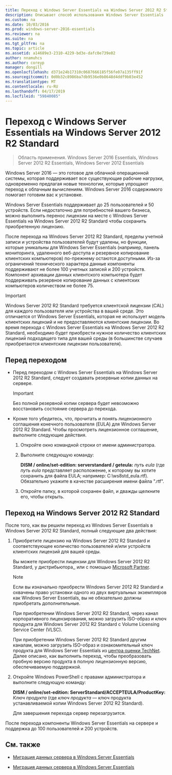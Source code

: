 ```yaml
---
title: Переход с Windows Server Essentials на Windows Server 2012 R2 Standard
description: Описывает способ использования Windows Server Essentials
ms.custom: na
ms.date: 10/03/2016
ms.prod: windows-server-2016-essentials
ms.reviewer: na
ms.suite: na
ms.tgt_pltfrm: na
ms.topic: article
ms.assetid: a14689e3-2310-4229-bd3e-dafc0e739e02
author: nnamuhcs
ms.author: coreyp
manager: dongill
ms.openlocfilehash: d371e24b17310c0687666185f56fe07a135ff91f
ms.sourcegitcommit: 0d0b32c8986ba7db9536e0b8648d4ddf9b03e452
ms.translationtype: MT
ms.contentlocale: ru-RU
ms.lasthandoff: 04/17/2019
ms.locfileid: "59840085"
---
```

# <a name="transition-from-windows-server-essentials-to-windows-server-2012-r2-standard"></a>Переход с Windows Server Essentials на Windows Server 2012 R2 Standard

>Область применения. Windows Server 2016 Essentials, Windows Server 2012 R2 Essentials, Windows Server 2012 Essentials

Windows Server 2016 — это готовое для облачной операционной системы, которая поддерживает все существующие рабочие нагрузки, одновременно предлагая новые технологии, которые упрощают переход к облачным вычислениям. Windows Server 2016 содержимого помогает готовим вас к установке.

 Windows Server Essentials поддерживает до 25 пользователей и 50 устройств. Если недостаточно для потребностей вашего бизнеса, можно выполнить перенос лицензии на месте с Windows Server Essentials на Windows Server 2012 R2 Standard чтобы сохранить приобретенную лицензию.  
  
 После перехода на Windows Server 2012 R2 Standard, пределы учетной записи и устройства пользователей будут удалены, но функции, которые уникальны для Windows Server Essentials (например, панель мониторинга, удаленного веб-доступа и резервное копирование клиентских компьютеров) по-прежнему остаются доступными. Из-за ограничений технического характера данные компоненты поддерживают не более 100 учетных записей и 200 устройств. Компонент архивации данных клиентского компьютера будет поддерживать резервное копирование данных с клиентских компьютеров количеством не более 75.  
  
> [!IMPORTANT]
>   Windows Server 2012 R2 Standard требуется клиентской лицензии (CAL) для каждого пользователя или устройства в вашей среде. Это отличается от Windows Server Essentials, которая не использует модель клиентских лицензий и не предоставляются клиентские лицензии. Во время перехода с Windows Server Essentials на Windows Server 2012 R2 Standard, необходимо будет приобрести нужное количество клиентских лицензий подходящего типа для вашей среды (в большинстве случаев приобретаются клиентские лицензии пользователя).  
  
## <a name="before-the-transition"></a>Перед переходом  
  
-   Перед переходом с Windows Server Essentials на Windows Server 2012 R2 Standard, следует создавать резервные копии данных на сервере.  
  
    > [!IMPORTANT]
    >  Без полной резервной копии сервера будет невозможно восстановить состояние сервера до перехода.  
  
-   Кроме того убедитесь, что, прочитать и понять лицензионного соглашения конечного пользователя (EULA) для Windows Server 2012 R2 Standard. Чтобы просмотреть лицензионное соглашение, выполните следующие действия.  
  
    1.  Откройте окно командной строки от имени администратора.  
  
    2.  Выполните следующую команду:  
  
         **DISM / online/set-edition: serverstandard / geteula:** *путь eula* (где *путь eula* представляет расположение, к которому вы хотите сохранить для файла EULA; например: C:\ws8std_eula.rtf). Обязательно укажите в качестве расширения имени файла ".rtf".  
  
    3.  Откройте папку, в которой сохранен файл, и дважды щелкните его, чтобы открыть.  
  
## <a name="transition-to--windows-server-2012-r2-standard"></a>Переход на Windows Server 2012 R2 Standard  
 После того, как вы решили переход из Windows Server Essentials в Windows Server 2012 R2 Standard, полный следующие два действия:  
  
1.  Приобретите лицензию на Windows Server 2012 R2 Standard и соответствующее количество пользователей и/или устройств клиентских лицензий для вашей среды.  
  
     Вы можете приобрести лицензии для Windows Server 2012 R2 Standard, у дистрибьютора,, или с помощью [Microsoft Partner](https://pinpoint.microsoft.com/SelectCulture.aspx).  
  
    > [!NOTE]
    >  Если вы изначально приобрести Windows Server 2012 R2 Standard и охвачены право установки одного из двух виртуальных экземпляров как Windows Server Essentials, вы не обязательно должны приобретать дополнительные.  
    >   
    >  При приобретении Windows Server 2012 R2 Standard, через канал корпоративного лицензирования, можно загрузить ISO-образ и ключ продукта для Windows Server 2012 R2 Standard с Volume Licensing Service Center (VLSC).  
    >   
    >  При приобретении Windows Server 2012 R2 Standard другим каналам, можно загрузить ISO-образ и ознакомительный ключ продукта для Windows Server Essentials из [центра оценки TechNet](https://technet.microsoft.com/evalcenter/jj659306.aspx). Далее описано, как выполнить переход, чтобы преобразовать пробную версию продукта в полную лицензионную версию, обеспечиваемую поддержкой.  
  
2.  Откройте Windows PowerShell с правами администратора и выполните следующую команду:  
  
     **DISM / online/set-edition: ServerStandard/ACCEPTEULA/ProductKey:** *Ключ продукта* (где *ключ продукта* — ключ продукта устанавливаемой копии Windows Server 2012 R2 Standard).  
  
     Для завершения перехода сервер перезагрузится.  
  
 После перехода компоненты Windows Server Essentials на сервере и поддержка до 100 пользователей и 200 устройств.  
  
## <a name="see-also"></a>См. также  
  

-   [Миграция данных сервера в Windows Server Essentials](Migrate-Server-Data-to-Windows-Server-Essentials.md)

-   [Миграция данных сервера в Windows Server Essentials](../migrate/Migrate-Server-Data-to-Windows-Server-Essentials.md)

